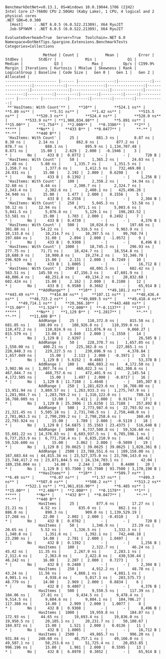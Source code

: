 
    BenchmarkDotNet=v0.13.1, OS=Windows 10.0.19044.1706 (21H2)
    Intel Core i7-7660U CPU 2.50GHz (Kaby Lake), 1 CPU, 4 logical and 2 physical cores
    .NET SDK=6.0.300
      [Host]     : .NET 6.0.5 (6.0.522.21309), X64 RyuJIT
      Job-SPYWVM : .NET 6.0.5 (6.0.522.21309), X64 RyuJIT

    EvaluateOverhead=True  Server=True  Toolchain=.NET 6.0  
    Namespace=DotNetTips.Spargine.Extensions.BenchmarkTests  Categories=Collections  

                     Method | Count |            Mean |         Error |        StdDev |       StdErr |             Min |              Q1 |          Median |              Q3 |             Max |         Op/s | CI99.9% Margin | Iterations | Kurtosis | MValue | Skewness | Rank | LogicalGroup | Baseline | Code Size |   Gen 0 |   Gen 1 |   Gen 2 |   Allocated |
    ----------------------- |------ |----------------:|--------------:|--------------:|-------------:|----------------:|----------------:|----------------:|----------------:|----------------:|-------------:|---------------:|-----------:|---------:|-------:|---------:|-----:|------------- |--------- |----------:|--------:|--------:|--------:|------------:|
     **'HasItems: With Count'** |    **10** |        **524.1 ns** |       **5.89 ns** |       **5.51 ns** |      **1.42 ns** |        **515.5 ns** |        **520.3 ns** |        **524.4 ns** |        **528.0 ns** |        **533.9 ns** | **1,908,034.88** |       **5.891 ns** |      **15.00** |    **1.754** |  **2.000** |   **0.3386** |    **2** |            ***** |       **No** |     **433 B** |  **0.0477** |       **-** |       **-** |       **440 B** |
     'HasItems: With Count' |    25 |        881.3 ns |       8.87 ns |       8.30 ns |      2.14 ns |        862.8 ns |        877.2 ns |        878.7 ns |        888.1 ns |        895.9 ns | 1,134,707.48 |       8.871 ns |      15.00 |    2.629 |  2.000 |  -0.1946 |    3 |            * |       No |     433 B |  0.0772 |       - |       - |       720 B |
     'HasItems: With Count' |    50 |      1,365.2 ns |      24.03 ns |      22.48 ns |      5.80 ns |      1,335.7 ns |      1,351.5 ns |      1,358.7 ns |      1,377.6 ns |      1,412.5 ns |   732,469.08 |      24.031 ns |      15.00 |    2.192 |  2.000 |   0.6298 |    4 |            * |       No |     433 B |  0.1392 |       - |       - |     1,256 B |
     'HasItems: With Count' |   100 |      2,350.2 ns |      34.94 ns |      32.68 ns |      8.44 ns |      2,300.7 ns |      2,324.7 ns |      2,343.4 ns |      2,382.6 ns |      2,400.1 ns |   425,496.26 |      34.940 ns |      15.00 |    1.477 |  2.000 |   0.1556 |    5 |            * |       No |     433 B |  0.2556 |       - |       - |     2,304 B |
     'HasItems: With Count' |   250 |      5,045.3 ns |      53.58 ns |      50.12 ns |     12.94 ns |      4,971.1 ns |      5,003.6 ns |      5,041.5 ns |      5,076.8 ns |      5,129.1 ns |   198,203.52 |      53.581 ns |      15.00 |    1.703 |  2.000 |   0.2492 |    7 |            * |       No |     433 B |  0.4730 |       - |       - |     4,376 B |
     'HasItems: With Count' |   500 |     10,024.0 ns |     197.68 ns |     301.88 ns |     54.22 ns |      9,316.5 ns |      9,963.9 ns |     10,133.8 ns |     10,214.7 ns |     10,397.5 ns |    99,760.74 |     197.684 ns |      31.00 |    2.894 |  2.000 |  -1.0572 |    9 |            * |       No |     433 B |  0.9308 |       - |       - |     8,496 B |
     'HasItems: With Count' |  1000 |     18,745.3 ns |     296.93 ns |     277.75 ns |     71.71 ns |     18,424.7 ns |     18,554.8 ns |     18,688.9 ns |     18,900.8 ns |     19,274.2 ns |    53,346.78 |     296.929 ns |      15.00 |    2.131 |  2.000 |   0.7249 |   10 |            * |       No |     433 B |  1.8005 |       - |       - |    16,712 B |
     'HasItems: With Count' |  2500 |     48,001.5 ns |     602.42 ns |     563.51 ns |    145.50 ns |     47,156.3 ns |     47,601.9 ns |     48,006.4 ns |     48,251.8 ns |     49,134.2 ns |    20,832.68 |     602.424 ns |      15.00 |    2.162 |  2.000 |   0.2100 |   12 |            * |       No |     433 B |  6.9580 |  0.3662 |       - |    65,914 B |
                   **AddRange** |    **10** |     **49,101.2 ns** |     **443.49 ns** |     **414.84 ns** |    **107.11 ns** |     **48,436.4 ns** |     **48,723.2 ns** |     **49,089.5 ns** |     **49,418.4 ns** |     **49,714.1 ns** |    **20,366.10** |     **443.488 ns** |      **15.00** |    **1.524** |  **2.000** |  **-0.1137** |   **13** |            ***** |       **No** |   **1,129 B** |  **1.2817** |       **-** |       **-** |    **11,680 B** |
                   AddRange |    25 |    110,372.0 ns |     815.58 ns |     681.05 ns |    188.89 ns |    108,926.0 ns |    110,359.0 ns |    110,472.2 ns |    110,824.9 ns |    111,076.9 ns |     9,060.27 |     815.579 ns |      13.00 |    3.040 |  2.000 |  -1.1558 |   14 |            * |       No |   1,129 B |  2.9297 |       - |       - |    26,585 B |
                   AddRange |    50 |    228,370.7 ns |   1,657.05 ns |   1,550.00 ns |    400.21 ns |    225,382.8 ns |    227,865.1 ns |    228,848.3 ns |    229,227.5 ns |    230,696.9 ns |     4,378.84 |   1,657.049 ns |      15.00 |    2.113 |  2.000 |  -0.3971 |   15 |            * |       No |   1,129 B |  5.6152 |  0.4883 |       - |    53,378 B |
                   AddRange |   100 |    466,083.2 ns |   4,172.50 ns |   3,902.96 ns |  1,007.74 ns |    460,022.3 ns |    462,308.6 ns |    467,044.7 ns |    468,757.6 ns |    472,401.9 ns |     2,145.54 |   4,172.505 ns |      15.00 |    1.497 |  2.000 |  -0.0717 |   16 |            * |       No |   1,129 B | 11.7188 |  1.4648 |       - |   105,307 B |
                   AddRange |   250 |  1,281,823.6 ns |  16,708.00 ns |  13,951.94 ns |  3,869.57 ns |  1,263,933.3 ns |  1,275,747.9 ns |  1,281,984.7 ns |  1,283,769.2 ns |  1,316,122.0 ns |       780.14 |  16,708.005 ns |      13.00 |    3.411 |  2.000 |   0.9174 |   17 |            * |       No |   1,129 B | 25.3906 | 15.6250 | 11.7188 |   257,892 B |
                   AddRange |   500 |  2,773,987.6 ns |  22,793.92 ns |  21,321.45 ns |  5,505.18 ns |  2,731,746.5 ns |  2,758,448.0 ns |  2,781,063.3 ns |  2,790,299.2 ns |  2,798,258.6 ns |       360.49 |  22,793.924 ns |      15.00 |    1.789 |  2.000 |  -0.5119 |   18 |            * |       No |   1,129 B | 54.6875 | 35.1563 | 23.4375 |   516,640 B |
                   AddRange |  1000 |  6,737,500.8 ns |  59,526.60 ns |  55,681.22 ns | 14,376.83 ns |  6,603,937.5 ns |  6,705,596.1 ns |  6,737,253.9 ns |  6,771,718.4 ns |  6,835,210.9 ns |       148.42 |  59,526.600 ns |      15.00 |    3.062 |  2.000 |  -0.5099 |   19 |            * |       No |   1,129 B | 39.0625 | 39.0625 | 39.0625 | 1,028,361 B |
                   AddRange |  2500 | 23,788,551.6 ns | 189,158.00 ns | 167,683.64 ns | 44,815.34 ns | 23,527,375.0 ns | 23,706,143.0 ns | 23,748,417.2 ns | 23,871,844.5 ns | 24,134,703.1 ns |        42.04 | 189,158.004 ns |      14.00 |    2.244 |  2.000 |   0.4400 |   20 |            * |       No |   1,129 B | 93.7500 | 93.7500 | 93.7500 | 3,170,190 B |
                   **HasItems** |    **10** |        **509.7 ns** |       **6.49 ns** |       **6.07 ns** |      **1.57 ns** |        **499.3 ns** |        **507.0 ns** |        **508.2 ns** |        **513.2 ns** |        **522.1 ns** | **1,961,816.90** |       **6.485 ns** |      **15.00** |    **2.486** |  **2.000** |   **0.1179** |    **1** |            ***** |       **No** |     **432 B** |  **0.0477** |       **-** |       **-** |       **440 B** |
                   HasItems |    25 |        877.6 ns |      17.27 ns |      21.21 ns |      4.52 ns |        835.0 ns |        862.1 ns |        886.0 ns |        890.3 ns |        909.0 ns | 1,139,529.19 |      17.268 ns |      22.00 |    2.002 |  2.000 |  -0.4510 |    3 |            * |       No |     432 B |  0.0782 |       - |       - |       720 B |
                   HasItems |    50 |      1,346.9 ns |      23.29 ns |      20.65 ns |      5.52 ns |      1,326.5 ns |      1,332.3 ns |      1,340.8 ns |      1,351.6 ns |      1,392.1 ns |   742,448.18 |      23.290 ns |      14.00 |    2.781 |  2.000 |   1.0497 |    4 |            * |       No |     432 B |  0.1392 |       - |       - |     1,256 B |
                   HasItems |   100 |      2,322.7 ns |      46.24 ns |      45.42 ns |     11.35 ns |      2,267.9 ns |      2,283.1 ns |      2,312.4 ns |      2,363.0 ns |      2,422.8 ns |   430,530.44 |      46.242 ns |      16.00 |    2.207 |  2.000 |   0.7273 |    5 |            * |       No |     432 B |  0.2480 |       - |       - |     2,304 B |
                   HasItems |   250 |      4,912.2 ns |      48.78 ns |      43.24 ns |     11.56 ns |      4,860.1 ns |      4,881.1 ns |      4,901.1 ns |      4,938.4 ns |      5,017.3 ns |   203,575.73 |      48.779 ns |      14.00 |    2.969 |  2.000 |   0.8834 |    6 |            * |       No |     432 B |  0.4807 |       - |       - |     4,376 B |
                   HasItems |   500 |      9,550.5 ns |     117.39 ns |     104.06 ns |     27.81 ns |      9,434.5 ns |      9,478.4 ns |      9,514.5 ns |      9,604.6 ns |      9,804.1 ns |   104,706.27 |     117.388 ns |      14.00 |    2.999 |  2.000 |   1.0077 |    8 |            * |       No |     432 B |  0.9308 |       - |       - |     8,496 B |
                   HasItems |  1000 |     19,959.8 ns |     184.87 ns |     172.93 ns |     44.65 ns |     19,693.4 ns |     19,836.0 ns |     19,950.5 ns |     20,105.1 ns |     20,231.7 ns |    50,100.67 |     184.872 ns |      15.00 |    1.521 |  2.000 |   0.0136 |   11 |            * |       No |     432 B |  1.8005 |       - |       - |    16,712 B |
                   HasItems |  2500 |     49,865.7 ns |     996.20 ns |     931.84 ns |    240.60 ns |     48,757.1 ns |     49,166.0 ns |     49,587.1 ns |     50,253.6 ns |     51,725.4 ns |    20,053.85 |     996.196 ns |      15.00 |    1.981 |  2.000 |   0.5595 |   13 |            * |       No |     432 B |  6.8970 |  0.3052 |       - |    65,914 B |
